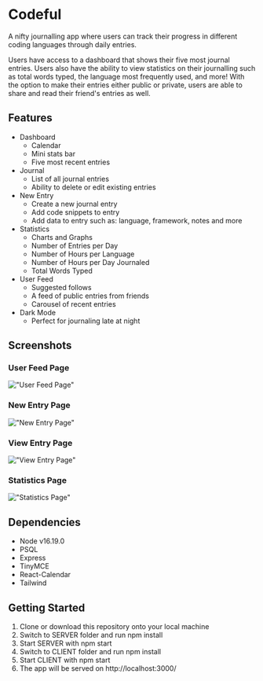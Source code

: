 # Codeful

A nifty journalling app where users can track their progress in different coding languages through daily entries.

Users have access to a dashboard that shows their five most journal entries. Users also have the ability to view statistics on their journalling such as total words typed, the language most frequently used, and more! With the option to make their entries either public or private, users are able to share and read their friend's entries as well.

## Features

- Dashboard
  - Calendar
  - Mini stats bar
  - Five most recent entries
- Journal
  - List of all journal entries
  - Ability to delete or edit existing entries
- New Entry
  - Create a new journal entry
  - Add code snippets to entry
  - Add data to entry such as: language, framework, notes and more
- Statistics
  - Charts and Graphs
  - Number of Entries per Day
  - Number of Hours per Language
  - Number of Hours per Day Journaled
  - Total Words Typed
- User Feed
  - Suggested follows
  - A feed of public entries from friends
  - Carousel of recent entries
- Dark Mode
  - Perfect for journaling late at night

## Screenshots

### User Feed Page

!["User Feed Page"](<https://github.com/hdewett/jounal-app/blob/main/docs/UserFeed%20(2).PNG>)

### New Entry Page

!["New Entry Page"](<https://github.com/hdewett/jounal-app/blob/main/docs/NewEntry%20(2).PNG>)

### View Entry Page

!["View Entry Page"](<https://github.com/hdewett/jounal-app/blob/main/docs/ViewEntry%20(2).PNG>)

### Statistics Page

!["Statistics Page"](<https://github.com/hdewett/jounal-app/blob/main/docs/Stats%20(2).PNG>)

## Dependencies

- Node v16.19.0
- PSQL
- Express
- TinyMCE
- React-Calendar
- Tailwind

## Getting Started

1. Clone or download this repository onto your local machine
2. Switch to SERVER folder and run npm install
3. Start SERVER with npm start
4. Switch to CLIENT folder and run npm install
5. Start CLIENT with npm start
6. The app will be served on http://localhost:3000/
